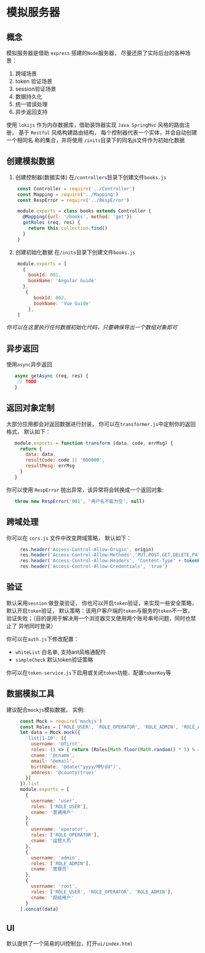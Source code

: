 # 模拟服务器

## 概念
模拟服务器是借助 `express` 搭建的`Node`服务器， 尽量还原了实际后台的各种场景：

1. 跨域场景
2. token 验证场景
3. session验证场景
4. 数据持久化
5. 统一错误处理
6. 异步返回支持

使用 `lokijs` 作为内存数据库，借助装饰器实现  `Java SpringMvc` 风格的路由注册，
基于 `Restful` 风格构建路由结构， 每个控制器代表一个实体，并会自动创建一个相同名
称的集合，并将使用 `/inits`目录下的同名js文件作为初始化数据

## 创建模拟数据

1. 创建控制器(数据实体) 在`/controllers`目录下创建文件`books.js`

```js
    const Controller = require('../Controller')
    const Mapping = require('../Mapping')
    const RespError = require('../RespError')

    module.exports = class books extends Controller {
      @Mapping({url: '/books', method: 'get'})
      getRoles (req, res) {
        return this.collection.find()
      }
    }
```

2. 创建初始化数据 在`/inits`目录下创建文件`books.js`

```js
    module.exports = [
      {
        bookId: 001,
        bookName: 'Angular Guide'
      },
       {
          bookId: 002,
          bookName: 'Vue Guide'
        },
    ]

```

*你可以在这里执行任何数据初始化代码，只要确保导出一个数组对象即可*


## 异步返回

  使用`async`异步返回

```js
   async getAsync (req, res) {
    // TODO
   }

```

## 返回对象定制

  大部分应用都会对返回数据进行封装， 你可以在`transformer.js`中定制你的返回格式，
  默认如下：

```js
   module.exports = function transform (data, code, errMsg) {
     return {
       data: data,
       resultCode: code || '000000',
       resultMesg: errMsg
     }
   }

```

 你可以使用 `RespError` 抛出异常，该异常将会转换成一个返回对象:

```js
   throw new RespError('001', '用户名不能为空', null)
```

## 跨域处理

 你可以在 `cors.js` 文件中改变跨域策略， 默认如下：

```js
     res.header('Access-Control-Allow-Origin', origin)
     res.header('Access-Control-Allow-Methods','PUT,POST,GET,DELETE,PATCH,OPTIONS')
     res.header('Access-Control-Allow-Headers', 'Content-Type' + tokenHeader())
     res.header('Access-Control-Allow-Credentials', 'true')
```

## 验证

默认采用`session` 做️登录验证， 你也可以开启`token`验证，来实现一些安全策略，
默认开启`token`验证， 默认策略：该用户客户端的`token`与服务的`token`不一致，
验证失败；（目的是用于解决用一个浏览器交叉使用两个账号串号问题，同时也禁止了
异地同时登录）

你可以在`auth.js`下修改配置：
- `whiteList` 白名单, 支持ant风格通配符
- `simpleCheck` 默认token验证策略

你可以在`token-service.js`下启用或关闭`token`功能、配置`tokenKey`等

## 数据模拟工具

建议配合`mockjs`模拟数据， 实例:

```js
     const Mock = require('mockjs')
     const Roles = ['ROLE_USER', 'ROLE_OPERATOR', 'ROLE_ADMIN', 'ROLE_ANONYMOUS']
     let data = Mock.mock({
       'list|1-10': [{
         username: '@first',
         roles: () => { return [Roles[Math.floor(Math.random() * 5) % 4]] },
         cname: '@cname',
         email: '@email',
         birthDate: '@date("yyyy/MM/dd")',
         address: '@county(true)'
       }]
     }).list
     module.exports = [
       {
         username: 'user',
         roles: ['ROLE_USER'],
         cname: '普通用户'
       },
       {
         username: 'operator',
         roles: ['ROLE_OPERATOR'],
         cname: '运营人员'
       },
       {
         username: 'admin',
         roles: ['ROLE_ADMIN'],
         cname: '管理员'
       },
       {
         username: 'root',
         roles: ['ROLE_USER', 'ROLE_OPERATOR', 'ROLE_ADMIN'],
         cname: '超级用户'
       }
     ].concat(data)

```

## UI

默认提供了一个简易的UI控制台，打开`ui/index.html`

